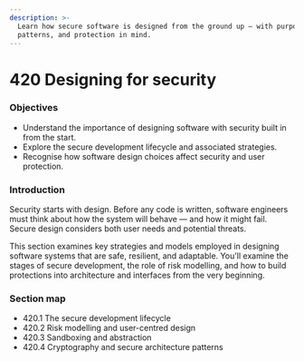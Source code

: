 ```yaml
---
description: >-
  Learn how secure software is designed from the ground up — with purpose,
  patterns, and protection in mind.
---
```


# 420 Designing for security

### Objectives

* Understand the importance of designing software with security built in from the start.
* Explore the secure development lifecycle and associated strategies.
* Recognise how software design choices affect security and user protection.

### Introduction

Security starts with design. Before any code is written, software engineers must think about how the system will behave — and how it might fail. Secure design considers both user needs and potential threats.

This section examines key strategies and models employed in designing software systems that are safe, resilient, and adaptable. You'll examine the stages of secure development, the role of risk modelling, and how to build protections into architecture and interfaces from the very beginning.

### Section map

* 420.1 The secure development lifecycle
* 420.2 Risk modelling and user-centred design
* 420.3 Sandboxing and abstraction
* 420.4 Cryptography and secure architecture patterns
